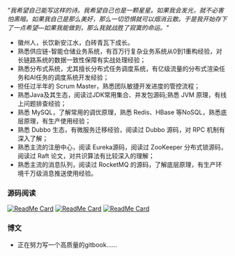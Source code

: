 *"我希望自己能写这样的诗。我希望自己也是一颗星星。如果我会发光，就不必害怕黑暗。如果我自己是那么美好，那么一切恐惧就可以烟消云散。于是我开始存下了一点希望—如果我能做到，那么我就战胜了寂寞的命运。"*

+ 徽州人，长饮新安江水，白砖青瓦下成长。
+ 熟悉供应链-智能仓储业务系统，有百万行复杂业务系统从0到1重构经验，对长链路系统的数据一致性保障有实战处理经验；
+ 熟悉分布式系统，尤其擅长分布式任务调度系统，有亿级流量的分布式渲染任务和AI任务的调度系统开发经验；
+ 担任过半年的 Scrum Master，熟悉团队敏捷开发进度的管控流程；
+ 熟悉Java及其生态，阅读过JDK常用集合、并发包源码;熟悉 JVM 原理，有线上问题排查经验；
+ 熟悉 MySQL，了解常用的调优原理，熟悉 Redis、HBase 等NoSQL，熟悉底层原理，有生产使用经验；
+ 熟悉 Dubbo 生态，有微服务迁移经验，阅读过 Dubbo 源码，对 RPC 机制有深入了解；
+ 熟悉主流的注册中心，阅读 Eureka源码，阅读过 ZooKeeper 分布式锁源码，阅读过 Raft 论文，对共识算法有比较深入的理解；
+ 熟悉主流的消息队列，阅读过 RocketMQ 的源码，了解底层原理，有生产环境千万级消息推送使用经验。


### 源码阅读
[![ReadMe Card](https://github-readme-stats-git-masterrstaa-rickstaa.vercel.app/api/pin/?username=PansonPanson&repo=mybatis-sourcecode-reading)](https://github.com/PansonPanson/mybatis-sourcecode-reading)
[![ReadMe Card](https://github-readme-stats-git-masterrstaa-rickstaa.vercel.app/api/pin/?username=PansonPanson&repo=RocketMQ-Reading)](https://github.com/PansonPanson/RocketMQ-Reading)
[![ReadMe Card](https://github-readme-stats-git-masterrstaa-rickstaa.vercel.app/api/pin/?username=PansonPanson&repo=redis-7-sourcode-reading)](https://github.com/PansonPanson/redis-7-sourcode-reading)


### 博文
+ 正在努力写一个高质量的gitbook……


